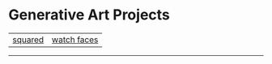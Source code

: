# Generative Art Projects
|                |            |
|---------------:|-----------:|
|[squared](project-squared.md)| [watch faces](watch-faces.md) |

---







